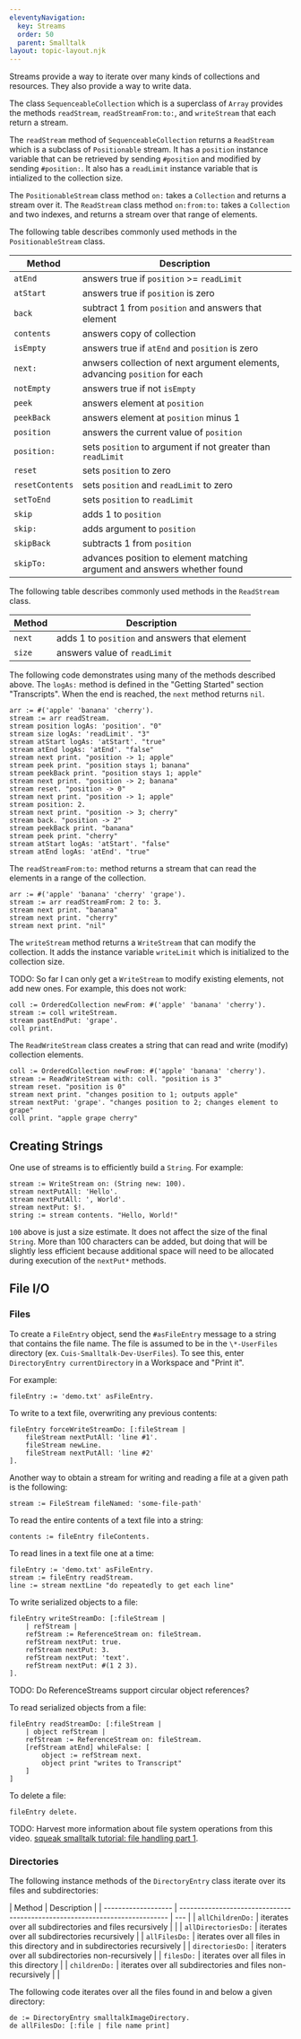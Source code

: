 ```yaml
---
eleventyNavigation:
  key: Streams
  order: 50
  parent: Smalltalk
layout: topic-layout.njk
---
```


Streams provide a way to iterate over many kinds of collections and resources.
They also provide a way to write data.

The class `SequenceableCollection` which is a superclass of `Array`
provides the methods `readStream`, `readStreamFrom:to:`, and `writeStream`
that each return a stream.

The `readStream` method of `SequenceableCollection` returns a `ReadStream`
which is a subclass of `Positionable` stream.
It has a `position` instance variable
that can be retrieved by sending `#position`
and modified by sending `#position:`.
It also has a `readLimit` instance variable
that is intialized to the collection size.

The `PositionableStream` class method `on:`
takes a `Collection` and returns a stream over it.
The `ReadStream` class method `on:from:to:`
takes a `Collection` and two indexes, and
returns a stream over that range of elements.

The following table describes commonly used methods
in the `PositionableStream` class.

| Method          | Description                                                                 |
| --------------- | --------------------------------------------------------------------------- |
| `atEnd`         | answers true if `position` >= `readLimit`                                   |
| `atStart`       | answers true if `position` is zero                                          |
| `back`          | subtract 1 from `position` and answers that element                         |
| `contents`      | answers copy of collection                                                  |
| `isEmpty`       | answers true if `atEnd` and `position` is zero                              |
| `next:`         | anwsers collection of next argument elements, advancing `position` for each |
| `notEmpty`      | answers true if not `isEmpty`                                               |
| `peek`          | answers element at `position`                                               |
| `peekBack`      | answers element at `position` minus 1                                       |
| `position`      | answers the current value of `position`                                     |
| `position:`     | sets `position` to argument if not greater than `readLimit`                 |
| `reset`         | sets `position` to zero                                                     |
| `resetContents` | sets `position` and `readLimit` to zero                                     |
| `setToEnd`      | sets `position` to `readLimit`                                              |
| `skip`          | adds 1 to `position`                                                        |
| `skip:`         | adds argument to `position`                                                 |
| `skipBack`      | subtracts 1 from `position`                                                 |
| `skipTo:`       | advances position to element matching argument and answers whether found    |

The following table describes commonly used methods
in the `ReadStream` class.

| Method | Description                                   |
| ------ | --------------------------------------------- |
| `next` | adds 1 to `position` and answers that element |
| `size` | answers value of `readLimit`                  |

The following code demonstrates using many of the methods described above.
The `logAs:` method is defined in the "Getting Started" section "Transcripts".
When the end is reached, the `next` method returns `nil`.

```smalltalk
arr := #('apple' 'banana' 'cherry').
stream := arr readStream.
stream position logAs: 'position'. "0"
stream size logAs: 'readLimit'. "3"
stream atStart logAs: 'atStart'. "true"
stream atEnd logAs: 'atEnd'. "false"
stream next print. "position -> 1; apple"
stream peek print. "position stays 1; banana"
stream peekBack print. "position stays 1; apple"
stream next print. "position -> 2; banana"
stream reset. "position -> 0"
stream next print. "position -> 1; apple"
stream position: 2.
stream next print. "position -> 3; cherry"
stream back. "position -> 2"
stream peekBack print. "banana"
stream peek print. "cherry"
stream atStart logAs: 'atStart'. "false"
stream atEnd logAs: 'atEnd'. "true"
```

The `readStreamFrom:to:` method returns a stream that can
read the elements in a range of the collection.

```smalltalk
arr := #('apple' 'banana' 'cherry' 'grape').
stream := arr readStreamFrom: 2 to: 3.
stream next print. "banana"
stream next print. "cherry"
stream next print. "nil"
```

The `writeStream` method returns a `WriteStream` that can modify the collection.
It adds the instance variable `writeLimit`
which is initialized to the collection size.

TODO: So far I can only get a `WriteStream` to modify existing elements,
not add new ones. For example, this does not work:

```smalltalk
coll := OrderedCollection newFrom: #('apple' 'banana' 'cherry').
stream := coll writeStream.
stream pastEndPut: 'grape'.
coll print.
```

The `ReadWriteStream` class creates a string that can
read and write (modify) collection elements.

```smalltalk
coll := OrderedCollection newFrom: #('apple' 'banana' 'cherry').
stream := ReadWriteStream with: coll. "position is 3"
stream reset. "position is 0"
stream next print. "changes position to 1; outputs apple"
stream nextPut: 'grape'. "changes position to 2; changes element to grape"
coll print. "apple grape cherry"
```

## Creating Strings

One use of streams is to efficiently build a `String`.
For example:

```smalltalk
stream := WriteStream on: (String new: 100).
stream nextPutAll: 'Hello'.
stream nextPutAll: ', World'.
stream nextPut: $!.
string := stream contents. "Hello, World!"
```

`100` above is just a size estimate.
It does not affect the size of the final `String`.
More than 100 characters can be added,
but doing that will be slightly less efficient
because additional space will need to be allocated
during execution of the `nextPut*` methods.

## File I/O

### Files

To create a `FileEntry` object, send the `#asFileEntry` message
to a string that contains the file name.
The file is assumed to be in the `\*-UserFiles` directory
(ex. `Cuis-Smalltalk-Dev-UserFiles`).
To see this, enter `DirectoryEntry currentDirectory` in a Workspace
and "Print it".

For example:

```smalltalk
fileEntry := 'demo.txt' asFileEntry.
```

To write to a text file, overwriting any previous contents:

```smalltalk
fileEntry forceWriteStreamDo: [:fileStream |
    fileStream nextPutAll: 'line #1'.
    fileStream newLine.
    fileStream nextPutAll: 'line #2'
].
```

Another way to obtain a stream for writing and reading a file at a given path
is the following:

```smalltalk
stream := FileStream fileNamed: 'some-file-path'
```

To read the entire contents of a text file into a string:

```smalltalk
contents := fileEntry fileContents.
```

To read lines in a text file one at a time:

```smalltalk
fileEntry := 'demo.txt' asFileEntry.
stream := fileEntry readStream.
line := stream nextLine "do repeatedly to get each line"
```

To write serialized objects to a file:

```smalltalk
fileEntry writeStreamDo: [:fileStream |
    | refStream |
    refStream := ReferenceStream on: fileStream.
    refStream nextPut: true.
    refStream nextPut: 3.
    refStream nextPut: 'text'.
    refStream nextPut: #(1 2 3).
].
```

TODO: Do ReferenceStreams support circular object references?

To read serialized objects from a file:

```smalltalk
fileEntry readStreamDo: [:fileStream |
    | object refStream |
    refStream := ReferenceStream on: fileStream.
    [refStream atEnd] whileFalse: [
        object := refStream next.
        object print "writes to Transcript"
    ]
]
```

To delete a file:

```smalltalk
fileEntry delete.
```

TODO: Harvest more information about file system operations from this video.
<a href="https://youtu.be/stMoWMlLVzk?si=_3rmJFPkZ2g4ZIIV"
target="_blank">squeak smalltalk tutorial: file handling part 1</a>.

### Directories

The following instance methods of the `DirectoryEntry` class
iterate over its files and subdirectories:

| Method              | Description                                                                 |
| ------------------- | --------------------------------------------------------------------------- | --- |
| `allChildrenDo:`    | iterates over all subdirectories and files recursively                      |     |
| `allDirectoriesDo:` | iterates over all subdirectories recursively                                |
| `allFilesDo:`       | iterates over all files in this directory and in subdirectories recursively |
| `directoriesDo:`    | iteraters over all subdirectories non-recursively                           |
| `filesDo:`          | iterates over all files in this directory                                   |
| `childrenDo:`       | iterates over all subdirectories and files non-recursively                  |     |

The following code iterates over all the files
found in and below a given directory:

```smalltalk
de := DirectoryEntry smalltalkImageDirectory.
de allFilesDo: [:file | file name print]
```
